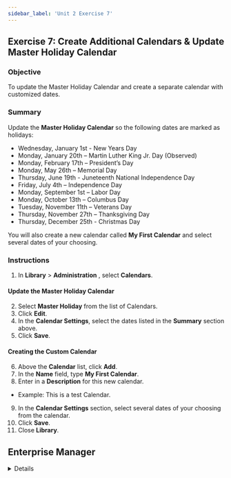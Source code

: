```yaml
---
sidebar_label: 'Unit 2 Exercise 7'
---
```


## Exercise 7: Create Additional Calendars & Update Master Holiday Calendar

### Objective

To update the Master Holiday Calendar and create a separate calendar with customized dates.

### Summary

Update the **Master Holiday Calendar** so the following dates are marked as holidays:

  * Wednesday, January 1st - New Years Day
  *	Monday, January 20th – Martin Luther King Jr. Day (Observed)
  *	Monday, February 17th – President’s Day
  *	Monday, May 26th – Memorial Day
  * Thursday, June 19th - Juneteenth National Independence Day
  *	Friday, July 4th – Independence Day
  *	Monday, September 1st – Labor Day
  *	Monday, October 13th – Columbus Day
  *	Tuesday, November 11th – Veterans Day
  *	Thursday, November 27th – Thanksgiving Day
  * Thursday, December 25th - Christmas Day

You will also create a new calendar called **My First Calendar** and select several dates of your choosing.

### Instructions

1.	In **Library** > **Administration** , select **Calendars**.

#### Update the Master Holiday Calendar

2.	Select **Master Holiday** from the list of Calendars.
3. Click **Edit**.
4.	In the **Calendar Settings**, select the dates listed in the **Summary** section above.
5. Click **Save**.

#### Creating the Custom Calendar

6.	Above the **Calendar** list, click **Add**.
7.	In the **Name** field, type **My First Calendar**.
8.	Enter in a **Description** for this new calendar.
  * Example: This is a test Calendar.
9.	In the **Calendar Settings** section, select several dates of your choosing from the calendar.
10.	Click **Save**.
11. Close **Library**.



## Enterprise Manager

<details>

:::tip [Walkthrough Video - Unit 2 Exercise 7](../static/videobasic/U2E7.mp4)
:::

1.	Click on **Calendars** from the **Navigation Panel**.
2.	Click the **Add** Button.
3.	Type **MyFirstCalendar** in the **Name** field.
4.	Enter **Documentation** like: **This is a test Calendar**.
5.	Click the **Save** Button.
6.	Click several dates in the **Calendar**.
:::note
The dates are saved dynamically
:::
7.	Click the **right arrow** by the **Month** right above the Calendar to go to the next months.
8.	Click the **up** arrow by the **Year** right above the Calendar to move to the next year.
9.	Select **Master Holiday** from the **Calendar List**.
10.	Click the following dates in the Calendar to set up the current year Federal Holidays, then close the **Calendars** tab:

  * Monday, January 1st - New Years Day
  *	Monday, January 15th – Martin Luther King Jr. Day
  *	Monday, February 19th – President’s Day
  *	Monday, May 27th – Memorial Day
  * Wednesday, June 19th - Juneteenth National Independence Day (Observed)
  *	Thursday, July 4th – Independence Day
  *	Monday, September 2nd – Labor Day
  *	Monday, October 14th – Columbus Day
  *	Monday, November 11th – Veterans Day
  *	Thursday, November 28rd – Thanksgiving Day
  * Wednesday, December 25th - Christmas Day (Observed)

</details>